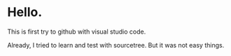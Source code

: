 # Hello.

This is first try to github with visual studio code. 

Already, I tried to learn and test with sourcetree. 
But it was not easy things.


